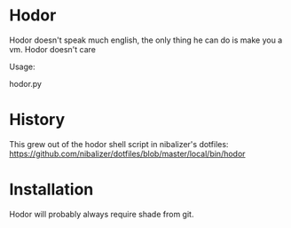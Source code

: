Hodor
=====


Hodor doesn't speak much english, the only thing he can do is make you a vm. Hodor doesn't care


Usage:

hodor.py



History
=======


This grew out of the hodor shell script in nibalizer's dotfiles: https://github.com/nibalizer/dotfiles/blob/master/local/bin/hodor



Installation
============



Hodor will probably always require shade from git.
